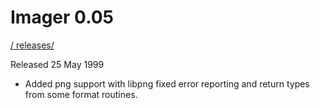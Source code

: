 # Imager 0.05

[ / ](..) [releases/](./)

Released 25 May 1999

- Added png support with libpng  fixed error reporting and return types from  some format routines.